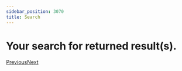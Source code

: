 ```yaml
---
sidebar_position: 3070
title: Search
---
```


# Your search for returned result(s).

[Previous](#)[Next](#)